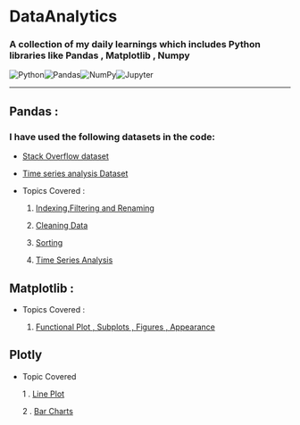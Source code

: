 # DataAnalytics
### A collection of my daily learnings which includes Python libraries like Pandas , Matplotlib , Numpy 
<img alt="Python" src="https://img.shields.io/badge/python%20-%2314354C.svg?&style=for-the-badge&logo=python&logoColor=white"/><img alt="Pandas" src="https://img.shields.io/badge/pandas%20-%23150458.svg?&style=for-the-badge&logo=pandas&logoColor=white" /><img alt="NumPy" src="https://img.shields.io/badge/numpy%20-%23013243.svg?&style=for-the-badge&logo=numpy&logoColor=white" /><img alt="Jupyter" src="https://img.shields.io/badge/Jupyter%20-%23F37626.svg?&style=for-the-badge&logo=Jupyter&logoColor=white" />

<hr/>

## Pandas :
### I have used the following datasets in the code:

- [Stack Overflow dataset](https://insights.stackoverflow.com/survey)
- [Time series analysis Dataset](https://raw.githubusercontent.com/CoreyMSchafer/code_snippets/master/Python/Pandas/10-Datetime-Timeseries/ETH_1h.csv)

- Topics Covered : 

    1. [Indexing,Filtering and Renaming](https://github.com/dsrao711/DataAnalytics/blob/main/Pandas/Indexing_Renaming.ipynb)

    2. [Cleaning Data](https://github.com/dsrao711/DataAnalytics/blob/main/Pandas/Cleaning_Data_StackOverflow_Survey.ipynb)

    3. [Sorting](https://github.com/dsrao711/DataAnalytics/blob/main/Pandas/Sorting%20Data.ipynb)

    4. [Time Series Analysis](https://github.com/dsrao711/DataAnalytics/blob/main/Pandas/TimeSeriesAnalysis/TimeSeriesAnalysis.ipynb)
## Matplotlib :

- Topics Covered : 

    1. [Functional Plot , Subplots , Figures , Appearance  ](https://github.com/dsrao711/DataAnalytics/blob/main/Matplotlib/Subplots%2Cfigures%2CAppearance.ipynb)
    
## Plotly 

- Topic Covered

    1 . [Line Plot](/Plotly/Plotly.ipynb)
    
    2 . [Bar Charts](/Plotly/Plotly.ipynb)
